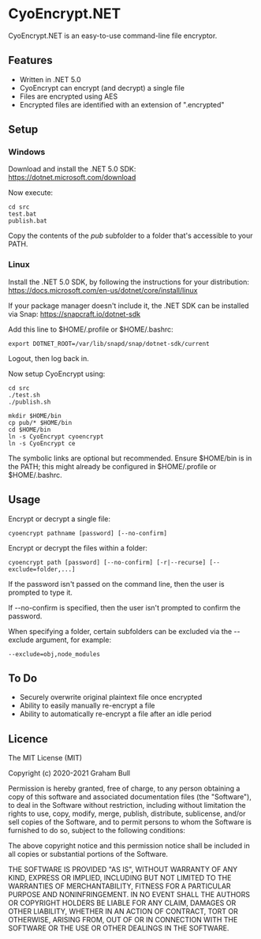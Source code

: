 # CyoEncrypt.NET

CyoEncrypt.NET is an easy-to-use command-line file encryptor.

## Features

- Written in .NET 5.0
- CyoEncrypt can encrypt (and decrypt) a single file
- Files are encrypted using AES
- Encrypted files are identified with an extension of ".encrypted"

## Setup

### Windows

Download and install the .NET 5.0 SDK: https://dotnet.microsoft.com/download

Now execute:

    cd src
    test.bat
    publish.bat

Copy the contents of the *pub* subfolder to a folder that's accessible to your PATH.

### Linux

Install the .NET 5.0 SDK, by following the instructions for your distribution: https://docs.microsoft.com/en-us/dotnet/core/install/linux

If your package manager doesn't include it, the .NET SDK can be installed via Snap: https://snapcraft.io/dotnet-sdk

Add this line to $HOME/.profile or $HOME/.bashrc:

    export DOTNET_ROOT=/var/lib/snapd/snap/dotnet-sdk/current

Logout, then log back in.

Now setup CyoEncrypt using:

    cd src
    ./test.sh
    ./publish.sh

    mkdir $HOME/bin
    cp pub/* $HOME/bin
    cd $HOME/bin
    ln -s CyoEncrypt cyoencrypt
    ln -s CyoEncrypt ce

The symbolic links are optional but recommended. Ensure $HOME/bin is in the PATH; this might already be configured in $HOME/.profile or $HOME/.bashrc.

## Usage

Encrypt or decrypt a single file:

    cyoencrypt pathname [password] [--no-confirm]

Encrypt or decrypt the files within a folder:

    cyoencrypt path [password] [--no-confirm] [-r|--recurse] [--exclude=folder,...]

If the password isn't passed on the command line, then the user is prompted to type it.

If --no-confirm is specified, then the user isn't prompted to confirm the password.

When specifying a folder, certain subfolders can be excluded via the --exclude argument, for example:

    --exclude=obj,node_modules

## To Do

- Securely overwrite original plaintext file once encrypted
- Ability to easily manually re-encrypt a file
- Ability to automatically re-encrypt a file after an idle period

## Licence

The MIT License (MIT)

Copyright (c) 2020-2021 Graham Bull

Permission is hereby granted, free of charge, to any person obtaining a copy
of this software and associated documentation files (the "Software"), to deal
in the Software without restriction, including without limitation the rights
to use, copy, modify, merge, publish, distribute, sublicense, and/or sell
copies of the Software, and to permit persons to whom the Software is
furnished to do so, subject to the following conditions:

The above copyright notice and this permission notice shall be included in all
copies or substantial portions of the Software.

THE SOFTWARE IS PROVIDED "AS IS", WITHOUT WARRANTY OF ANY KIND, EXPRESS OR
IMPLIED, INCLUDING BUT NOT LIMITED TO THE WARRANTIES OF MERCHANTABILITY,
FITNESS FOR A PARTICULAR PURPOSE AND NONINFRINGEMENT. IN NO EVENT SHALL THE
AUTHORS OR COPYRIGHT HOLDERS BE LIABLE FOR ANY CLAIM, DAMAGES OR OTHER
LIABILITY, WHETHER IN AN ACTION OF CONTRACT, TORT OR OTHERWISE, ARISING FROM,
OUT OF OR IN CONNECTION WITH THE SOFTWARE OR THE USE OR OTHER DEALINGS IN THE
SOFTWARE.

